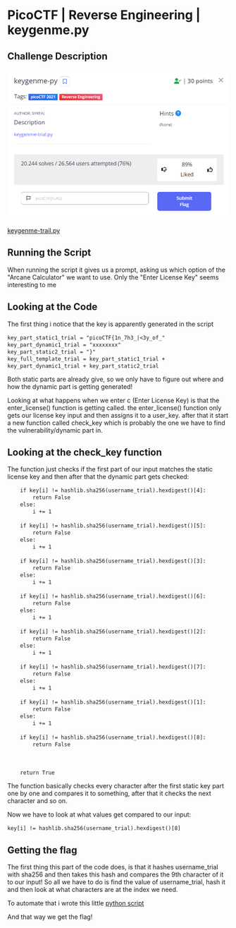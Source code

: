 # PicoCTF | Reverse Engineering | keygenme.py 

## Challenge Description

![](./description.png)

[keygenme-trail.py](keygenme-trial.py)

## Running the Script

When running the script it gives us a prompt, asking us which option of the "Arcane Calculator" we want to use.
Only the "Enter License Key" seems interesting to me

## Looking  at the Code

The first thing i notice that the key is apparently generated in the script 
```
key_part_static1_trial = "picoCTF{1n_7h3_|<3y_of_"
key_part_dynamic1_trial = "xxxxxxxx"
key_part_static2_trial = "}"
key_full_template_trial = key_part_static1_trial + key_part_dynamic1_trial + key_part_static2_trial
```
Both static parts are already give, so we only have to figure out where and how the dynamic part is getting generated!

Looking at what happens when we enter c (Enter License Key) is that the enter_license() function is getting called.
the enter_license() function only gets our license key input and then assigns it to a user_key.
after that it start a new function called check_key which is probably the one we have to find the vulnerability/dynamic part in.

## Looking at the check_key function

The function just checks if the first part of our input matches the static license key and then after that the dynamic part gets checked:

        if key[i] != hashlib.sha256(username_trial).hexdigest()[4]:
            return False
        else:
            i += 1

        if key[i] != hashlib.sha256(username_trial).hexdigest()[5]:
            return False
        else:
            i += 1

        if key[i] != hashlib.sha256(username_trial).hexdigest()[3]:
            return False
        else:
            i += 1

        if key[i] != hashlib.sha256(username_trial).hexdigest()[6]:
            return False
        else:
            i += 1

        if key[i] != hashlib.sha256(username_trial).hexdigest()[2]:
            return False
        else:
            i += 1

        if key[i] != hashlib.sha256(username_trial).hexdigest()[7]:
            return False
        else:
            i += 1

        if key[i] != hashlib.sha256(username_trial).hexdigest()[1]:
            return False
        else:
            i += 1

        if key[i] != hashlib.sha256(username_trial).hexdigest()[8]:
            return False



        return True

The function basically checks every character after the first static key part one by one and compares it to something, after that it checks the next character and so on.

Now we have to look at what values get compared to our input:

```
key[i] != hashlib.sha256(username_trial).hexdigest()[8]
```
## Getting the flag

The first thing this part of the code does, is that it hashes username_trial with sha256 and then takes this hash and compares the 9th character of it to our input!
So all we have to do is find the value of username_trial, hash it and then look at what characters are at the index we need.

To automate that i wrote this little [python script](./solution.py)

And that way we get the flag!























